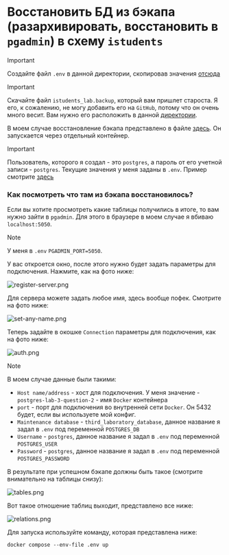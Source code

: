 # Восстановить БД из бэкапа (разархивировать, восстановить в `pgadmin`) в схему `istudents`

> [!IMPORTANT]
> Создайте файл `.env` в данной директории, скопировав значения [отсюда](.env.example)

> [!IMPORTANT]
> Скачайте файл `istudents_lab.backup`, который вам пришлет староста.
> Я его, к сожалению, не могу добавить его на `GitHub`, потому что он очень много весит. 
> Вам нужно его расположить в данной [директории](scripts/restore).

В моем случае восстановление бэкапа представлено в файле [здесь](scripts/restore/script.sh). 
Он запускается через отдельный контейнер.

> [!IMPORTANT]
> Пользователь, которого я создал - это `postgres`, а пароль от его учетной записи - `postgres`. 
> Текущие значения у меня заданы в `.env`. Пример смотрите [здесь](.env.example) 

### Как посмотреть что там из бэкапа восстановилось?

Если вы хотите просмотреть какие таблицы получились в итоге, то вам нужно зайти в `pgadmin`. 
Для этого в браузере в моем случае я вбиваю `localhost:5050`. 

> [!NOTE]
> У меня в `.env` `PGADMIN_PORT=5050`. 

У вас откроется окно, после этого нужно будет задать параметры для подключения. Нажмите, как на фото ниже: 

![register-server.png](docs/1.png)

Для сервера можете задать любое имя, здесь вообще пофек. Смотрите на фото ниже: 

![set-any-name.png](docs/2.png)

Теперь задайте в окошке `Connection` параметры для подключения, как на фото ниже: 

![auth.png](docs/3.png)

> [!NOTE]
> В моем случае данные были такими:
> - `Host name/address` - хост для подключения. У меня значение - `postgres-lab-3-question-2` - имя `Docker` контейнера
> - `port` - порт для подключения во внутренней сети `Docker`. Он 5432 будет, если вы используете мой конфиг. 
> - `Maintenance database` - `third_laboratory_database`, данное название я задал в `.env` под переменной `POSTGRES_DB`
> - `Username` - `postgres`, данное название я задал в `.env` под переменной `POSTGRES_USER`
> - `Password` - `postgres`, данное название я задал в `.env` под переменной `POSTGRES_PASSWORD`

В результате при успешном бэкапе должны быть такое (смотрите внимательно на таблицы снизу):

![tables.png](docs/4.png)

Вот такое отношение таблиц выходит, представлено все ниже:

![relations.png](docs/5.png)

Для запуска используйте команду, которая представлена ниже: 

```docker
docker compose --env-file .env up
```
